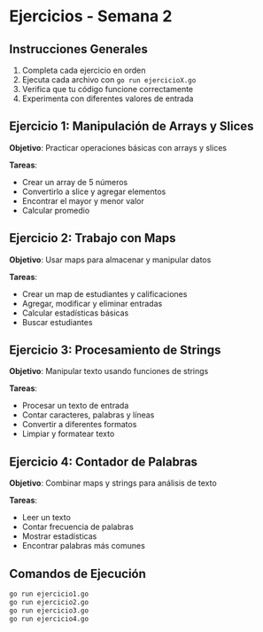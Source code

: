 # Ejercicios - Semana 2

## Instrucciones Generales

1. Completa cada ejercicio en orden
2. Ejecuta cada archivo con `go run ejercicioX.go`
3. Verifica que tu código funcione correctamente
4. Experimenta con diferentes valores de entrada

## Ejercicio 1: Manipulación de Arrays y Slices

**Objetivo**: Practicar operaciones básicas con arrays y slices

**Tareas**:
- Crear un array de 5 números
- Convertirlo a slice y agregar elementos
- Encontrar el mayor y menor valor
- Calcular promedio

## Ejercicio 2: Trabajo con Maps

**Objetivo**: Usar maps para almacenar y manipular datos

**Tareas**:
- Crear un map de estudiantes y calificaciones
- Agregar, modificar y eliminar entradas
- Calcular estadísticas básicas
- Buscar estudiantes

## Ejercicio 3: Procesamiento de Strings

**Objetivo**: Manipular texto usando funciones de strings

**Tareas**:
- Procesar un texto de entrada
- Contar caracteres, palabras y líneas
- Convertir a diferentes formatos
- Limpiar y formatear texto

## Ejercicio 4: Contador de Palabras

**Objetivo**: Combinar maps y strings para análisis de texto

**Tareas**:
- Leer un texto
- Contar frecuencia de palabras
- Mostrar estadísticas
- Encontrar palabras más comunes

## Comandos de Ejecución

```bash
go run ejercicio1.go
go run ejercicio2.go
go run ejercicio3.go
go run ejercicio4.go
```